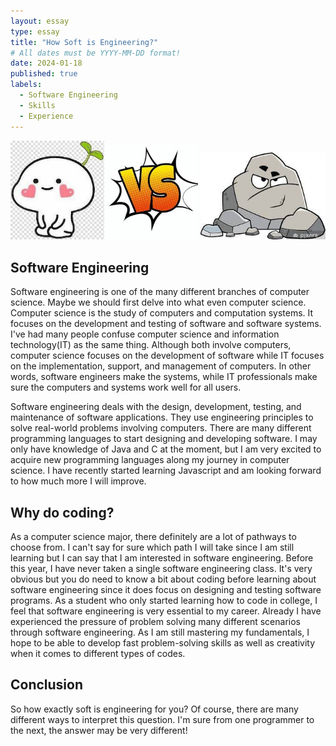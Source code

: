 ```yaml
---
layout: essay
type: essay
title: "How Soft is Engineering?"
# All dates must be YYYY-MM-DD format!
date: 2024-01-18
published: true
labels:
  - Software Engineering
  - Skills
  - Experience
---
```


<p align="center"><img width="150px" class="rounded float-start pe-4" src="../img/soft.jpg"><img width="150px" class="rounded float-start pe-4" src="../img/versus.jpg"> <img width="200px" class="rounded float-start pe-4"  src="../img/rock.jpg">


## Software Engineering

Software engineering is one of the many different branches of computer science. Maybe we should first delve into what even computer science. Computer science is the study of computers and computation systems. It focuses on the development and testing of software and software systems. I've had many people confuse computer science and information technology(IT) as the same thing. Although both involve computers, computer science focuses on the development of software while IT focuses on the implementation, support, and management of computers. In other words, software engineers make the systems, while IT professionals make sure the computers and systems work well for all users.

Software engineering deals with the design, development, testing, and maintenance of software applications. They use engineering principles to solve real-world problems involving computers. There are many different programming languages to start designing and developing software. I may only have knowledge of Java and C at the moment, but I am very excited to acquire new programming languages along my journey in computer science. I have recently started learning Javascript and am looking forward to how much more I will improve.

## Why do coding?

As a computer science major, there definitely are a lot of pathways to choose from. I can't say for sure which path I will take since I am still learning but I can say that I am interested in software engineering. Before this year, I have never taken a single software engineering class. It's very obvious but you do need to know a bit about coding before learning about software engineering since it does focus on designing and testing software programs. As a student who only started learning how to code in college, I feel that software engineering is very essential to my career. Already I have experienced the pressure of problem solving many different scenarios through software engineering. As I am still mastering my fundamentals, I hope to be able to develop fast problem-solving skills as well as creativity when it comes to different types of codes.


## Conclusion

So how exactly soft is engineering for you? Of course, there are many different ways to interpret this question. I'm sure from one programmer to the next, the answer may be very different!

